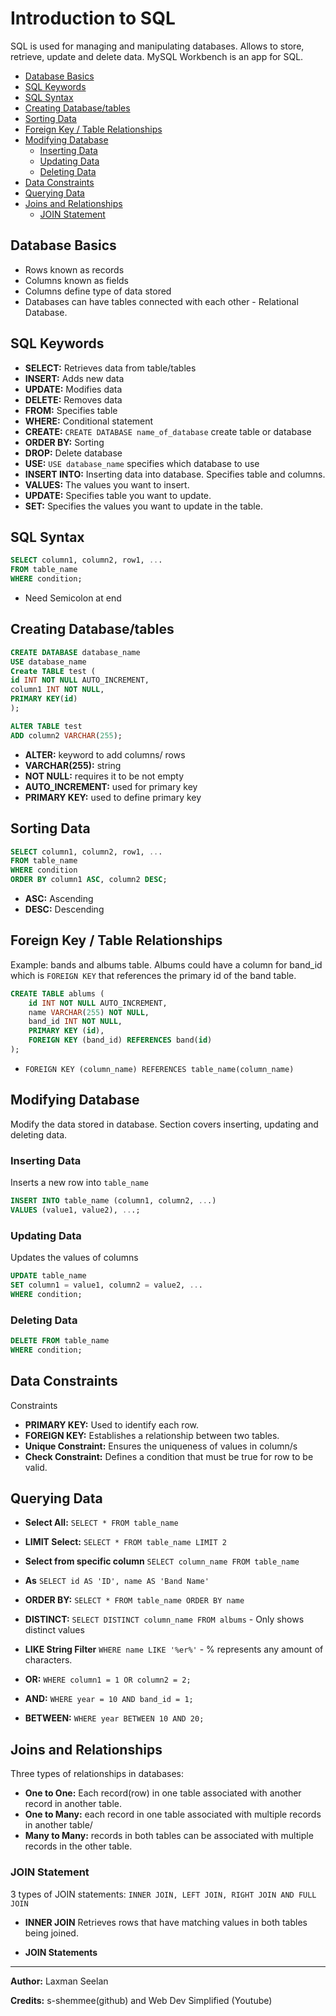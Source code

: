 # Introduction to SQL <!-- omit in toc -->

SQL is used for managing and manipulating databases. Allows to store, retrieve, update and delete data.
MySQL Workbench is an app for SQL.

- [Database Basics](#database-basics)
- [SQL Keywords](#sql-keywords)
- [SQL Syntax](#sql-syntax)
- [Creating Database/tables](#creating-databasetables)
- [Sorting Data](#sorting-data)
- [Foreign Key / Table Relationships](#foreign-key--table-relationships)
- [Modifying Database](#modifying-database)
  - [Inserting Data](#inserting-data)
  - [Updating Data](#updating-data)
  - [Deleting Data](#deleting-data)
- [Data Constraints](#data-constraints)
- [Querying Data](#querying-data)
- [Joins and Relationships](#joins-and-relationships)
  - [JOIN Statement](#join-statement)

## Database Basics
- Rows known as records
- Columns known as fields
- Columns define type of data stored
- Databases can have tables connected with each other - Relational Database.

## SQL Keywords

- **SELECT:** Retrieves data from table/tables
- **INSERT:** Adds new data
- **UPDATE:** Modifies data
- **DELETE:** Removes data
- **FROM:** Specifies table
- **WHERE:** Conditional statement
- **CREATE:** `CREATE DATABASE name_of_database` create table or database
- **ORDER BY:** Sorting
- **DROP:** Delete database
- **USE:** `USE database_name` specifies which database to use
- **INSERT INTO:** Inserting data into database. Specifies table and columns.
- **VALUES:** The values you want to insert.
- **UPDATE:** Specifies table you want to update.
- **SET:**  Specifies the values you want to update in the table.

## SQL Syntax
```sql
SELECT column1, column2, row1, ...  
FROM table_name 
WHERE condition;
```
- Need Semicolon at end

## Creating Database/tables
```sql
CREATE DATABASE database_name
USE database_name
Create TABLE test (
id INT NOT NULL AUTO_INCREMENT,
column1 INT NOT NULL,
PRIMARY KEY(id)
);

ALTER TABLE test
ADD column2 VARCHAR(255);
```
- **ALTER:** keyword to add columns/ rows
- **VARCHAR(255):** string 
- **NOT NULL:** requires it to be not empty
- **AUTO_INCREMENT:** used for primary key 
- **PRIMARY KEY:** used to define primary key
## Sorting Data

```sql
SELECT column1, column2, row1, ...  
FROM table_name 
WHERE condition
ORDER BY column1 ASC, column2 DESC;
```
- **ASC:** Ascending
- **DESC:** Descending

## Foreign Key / Table Relationships
Example: bands and albums table. Albums could have a column for band_id which is `FOREIGN KEY` that references the primary id of the band table.

```sql
CREATE TABLE ablums (
    id INT NOT NULL AUTO_INCREMENT,
    name VARCHAR(255) NOT NULL,
    band_id INT NOT NULL,
    PRIMARY KEY (id),
    FOREIGN KEY (band_id) REFERENCES band(id)
);
```
 - `FOREIGN KEY (column_name) REFERENCES table_name(column_name)`


## Modifying Database

 Modify the data stored in database. Section covers inserting, updating and deleting data.

### Inserting Data
Inserts a new row into `table_name`

```sql
INSERT INTO table_name (column1, column2, ...)
VALUES (value1, value2), ...;
```

### Updating Data
Updates the values of columns

```sql
UPDATE table_name
SET column1 = value1, column2 = value2, ...
WHERE condition;
```
### Deleting Data

```sql
DELETE FROM table_name
WHERE condition;
```

## Data Constraints

Constraints
- **PRIMARY KEY:** Used to identify each row.
- **FOREIGN KEY:** Establishes a relationship between two tables.
- **Unique Constraint:** Ensures the uniqueness of values in column/s
- **Check Constraint:** Defines a condition that must be true for row to be valid.

## Querying Data

- **Select All:** `SELECT * FROM table_name`

- **LIMIT Select:** `SELECT * FROM table_name LIMIT 2`
- **Select from specific column** `SELECT column_name FROM table_name` 
- **As** `SELECT id AS 'ID', name AS 'Band Name'`

- **ORDER BY:** `SELECT * FROM table_name ORDER BY name`

- **DISTINCT:** `SELECT DISTINCT column_name FROM albums` - Only shows distinct values

- **LIKE String Filter** `WHERE name LIKE '%er%'` - % represents any amount of characters.

- **OR:** `WHERE column1 = 1 OR column2 = 2;`
  
- **AND:** `WHERE year = 10 AND band_id = 1;`

- **BETWEEN:** `WHERE year BETWEEN 10 AND 20;`

## Joins and Relationships
 Three types of relationships in databases:
 - **One to One:** Each record(row) in one table associated with another record in another table.
 - **One to Many:** each record in one table associated with multiple records in another table/
 - **Many to Many:** records in both tables can be associated with multiple records in the other table.

### JOIN Statement
3 types of JOIN statements: `INNER JOIN, LEFT JOIN, RIGHT JOIN AND FULL JOIN`

- **INNER JOIN**
Retrieves rows that have matching values in both tables being joined.

- **JOIN Statements**







---

**Author:** Laxman Seelan

**Credits:** s-shemmee(github) and Web Dev Simplified (Youtube)